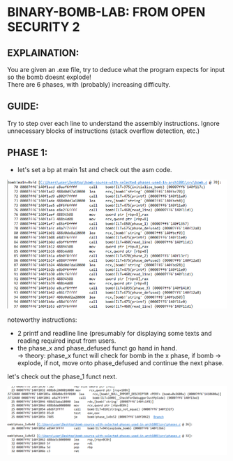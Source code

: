 # BINARY-BOMB-LAB: FROM OPEN SECURITY 2
## EXPLAINATION:
You are given an .exe file, try to deduce what the program expects for input so the bomb doesnt explode! <br/>
There are 6 phases, with (probably) increasing difficulty.<br/>

## GUIDE:
Try to step over each line to understand the assembly instructions.
Ignore unnecessary blocks of instructions (stack overflow detection, etc.)

## PHASE 1:
- let's set a bp at main 1st and check out the asm code. <br/>
<p>
    <img src="main_funct.png"/>
</p>

noteworthy instructions:
+ 2 printf and readline line (presumably for displaying some texts and reading required input from users. <br/>
+ the phase_x and phase_defused funct go hand in hand. <br/>
-> theory: phase_x funct will check for bomb in the x phase, if bomb -> explode, if not, move onto phase_defused and continue the next phase. <br/>

let's check out the phase_1 funct next. <br/>
<p>
    <img src="phase1_funct.png"/>
</p>

